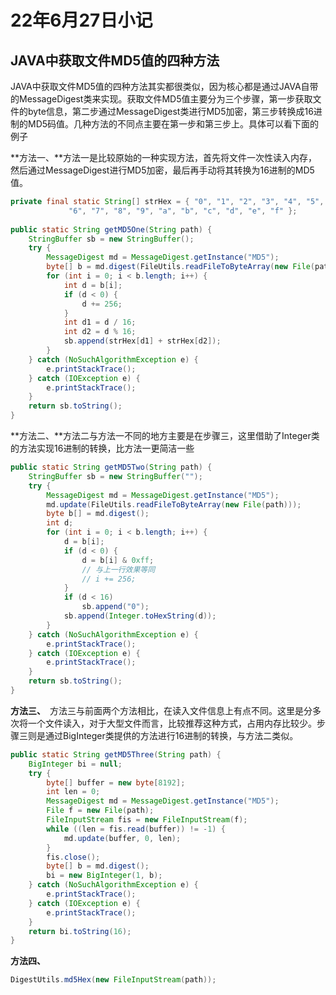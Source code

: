 # 22年6月27日小记

## JAVA中获取文件MD5值的四种方法

JAVA中获取文件MD5值的四种方法其实都很类似，因为核心都是通过JAVA自带的MessageDigest类来实现。获取文件MD5值主要分为三个步骤，第一步获取文件的byte信息，第二步通过MessageDigest类进行MD5加密，第三步转换成16进制的MD5码值。几种方法的不同点主要在第一步和第三步上。具体可以看下面的例子

**方法一、**方法一是比较原始的一种实现方法，首先将文件一次性读入内存，然后通过MessageDigest进行MD5加密，最后再手动将其转换为16进制的MD5值。

```java
private final static String[] strHex = { "0", "1", "2", "3", "4", "5",
             "6", "7", "8", "9", "a", "b", "c", "d", "e", "f" };
 
public static String getMD5One(String path) {
    StringBuffer sb = new StringBuffer();
    try {
        MessageDigest md = MessageDigest.getInstance("MD5");
        byte[] b = md.digest(FileUtils.readFileToByteArray(new File(path)));
        for (int i = 0; i < b.length; i++) {
            int d = b[i];
            if (d < 0) {
                d += 256;
            }
            int d1 = d / 16;
            int d2 = d % 16;
            sb.append(strHex[d1] + strHex[d2]);
        }
    } catch (NoSuchAlgorithmException e) {
        e.printStackTrace();
    } catch (IOException e) {
        e.printStackTrace();
    }
    return sb.toString();
}
```

**方法二、**方法二与方法一不同的地方主要是在步骤三，这里借助了Integer类的方法实现16进制的转换，比方法一更简洁一些

```java
public static String getMD5Two(String path) {
    StringBuffer sb = new StringBuffer("");
    try {
        MessageDigest md = MessageDigest.getInstance("MD5");
        md.update(FileUtils.readFileToByteArray(new File(path)));
        byte b[] = md.digest();
        int d;
        for (int i = 0; i < b.length; i++) {
            d = b[i];
            if (d < 0) {
                d = b[i] & 0xff;
                // 与上一行效果等同
                // i += 256;
            }
            if (d < 16)
                sb.append("0");
            sb.append(Integer.toHexString(d));
        }
    } catch (NoSuchAlgorithmException e) {
        e.printStackTrace();
    } catch (IOException e) {
        e.printStackTrace();
    }
    return sb.toString();
}
```

**方法三、**　方法三与前面两个方法相比，在读入文件信息上有点不同。这里是分多次将一个文件读入，对于大型文件而言，比较推荐这种方式，占用内存比较少。步骤三则是通过BigInteger类提供的方法进行16进制的转换，与方法二类似。

```java
public static String getMD5Three(String path) {
    BigInteger bi = null;
    try {
        byte[] buffer = new byte[8192];
        int len = 0;
        MessageDigest md = MessageDigest.getInstance("MD5");
        File f = new File(path);
        FileInputStream fis = new FileInputStream(f);
        while ((len = fis.read(buffer)) != -1) {
            md.update(buffer, 0, len);
        }
        fis.close();
        byte[] b = md.digest();
        bi = new BigInteger(1, b);
    } catch (NoSuchAlgorithmException e) {
        e.printStackTrace();
    } catch (IOException e) {
        e.printStackTrace();
    }
    return bi.toString(16);
}
```

**方法四、**

```java
DigestUtils.md5Hex(new FileInputStream(path));
```

